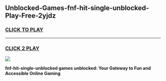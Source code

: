 
## Unblocked-Games-fnf-hit-single-unblocked-Play-Free-2yjdz
<h3>
<a href="https://premium76.site?title=fnf-hit-single-unblocked&ref=21A">CLICK TO PLAY</a></h3>
<hr>

<h3>
<a href="https://premium76.site?title=fnf-hit-single-unblocked&ref=21A">CLICK 2 PLAY</a>
  
</h3>

<a href="https://premium76.site?title=fnf-hit-single-unblocked&ref=21A"><img src="https://clearcache.store/games.png"></a>


**fnf-hit-single-unblocked games unblocked: Your Gateway to Fun and Accessible Online Gaming**
